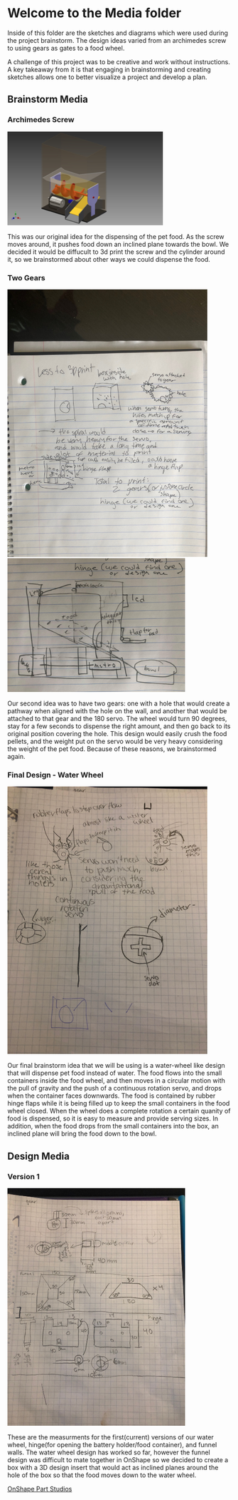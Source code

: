 # Welcome to the Media folder

Inside of this folder are the sketches and diagrams which were used during the project brainstorm. The design ideas varied from an archimedes screw to using gears as gates to a food wheel. 

A challenge of this project was to be creative and work without instructions. A key takeaway from it is that engaging in brainstorming and creating sketches allows one to better visualize a project and develop a plan.

## Brainstorm Media

### Archimedes Screw
<img src="https://github.com/vcraghe32/Pet_Food_Dispenser/blob/main/Media/Pet_Food_Dispenser-Archimedes_Screw_Design_Idea.JPG.jpg" width="350">

This was our original idea for the dispensing of the pet food. As the screw moves around, it pushes food down an inclined plane towards the bowl. We decided it would be diffucult to 3d print the screw and the cylinder around it, so we brainstormed about other ways we could dispense the food.
### Two Gears
<img src="https://github.com/vcraghe32/Pet_Food_Dispenser/blob/main/Media/Pet_Food_Dispenser-Two_Gears_Design_Brainstorm.JPG" width="450"><img src="https://github.com/vcraghe32/Pet_Food_Dispenser/blob/main/Media/Pet_Food_Dispenser-Two_Gears_Design_Full_View.JPG.jpg" width="400">

Our second idea was to have two gears: one with a hole that would create a pathway when aligned with the hole on the wall, and another that would be attached to that gear and the 180 servo. The wheel would turn 90 degrees, stay for a few seconds to dispense the right amount, and then go back to its original position covering the hole. This design would easily crush the food pellets, and the weight put on the servo would be very heavy considering the weight of the pet food. Because of these reasons, we brainstormed again.
### Final Design - Water Wheel
<img src="https://github.com/vcraghe32/Pet_Food_Dispenser/blob/main/Media/Pet_Food_Dispenser-Food_Wheel_Design_Brainstorm.JPG" width="450">

Our final brainstorm idea that we will be using is a water-wheel like design that will dispense pet food instead of water. The food flows into the small containers inside the food wheel, and then moves in a circular motion with the pull of gravity and the push of a continuous rotation servo, and drops when the container faces downwards. The food is contained by rubber hinge flaps while it is being filled up to keep the small containers in the food wheel closed. When the wheel does a complete rotation a certain quanity of food is dispensed, so it is easy to measure and provide serving sizes. In addition, when the food drops from the small containers into the box, an inclined plane will bring the food down to the bowl. 
## Design Media 
### Version 1
<img src="https://github.com/vcraghe32/Pet_Food_Dispenser/blob/main/Media/Pet_Food_Dispenser-Food_Wheel_Design_Planning.JPG" width="400">

These are the measurments for the first(current) versions of our water wheel, hinge(for opening the battery holder/food container), and funnel walls. The water wheel design has worked so far, however the funnel design was difficult  to mate together in OnShape so we decided to create a box with a  3D design insert that would act as inclined planes around the hole of the box so that the food moves down to the water wheel. 

[OnShape Part Studios](https://cvilleschools.onshape.com/documents/015179800deb9471f00f5f8e/w/bea41924170b278a6561fb34/e/8ec97abf257e3b23750a2932)
